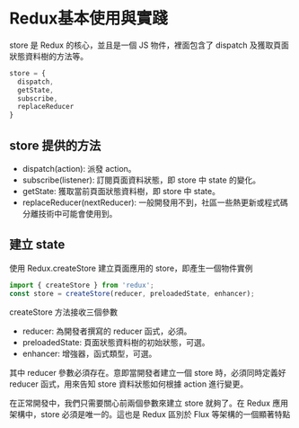 # Redux基本使用與實踐

store 是 Redux 的核心，並且是一個 JS 物件，裡面包含了 dispatch 及獲取頁面狀態資料樹的方法等。

```js
store = {
  dispatch,
  getState,
  subscribe,
  replaceReducer
}
```

## store 提供的方法

- dispatch(action): 派發 action。
- subscribe(listener): 訂閱頁面資料狀態，即 store 中 state 的變化。
- getState: 獲取當前頁面狀態資料樹，即 store 中 state。
- replaceReducer(nextReducer): 一般開發用不到，社區一些熱更新或程式碼分離技術中可能會使用到。

## 建立 state

使用 Redux.createStore 建立頁面應用的 store，即產生一個物件實例

```js
import { createStore } from 'redux';
const store = createStore(reducer, preloadedState, enhancer);
```

createStore 方法接收三個參數

- reducer: 為開發者撰寫的 reducer 函式，必須。
- preloadedState: 頁面狀態資料樹的初始狀態，可選。
- enhancer: 增強器，函式類型，可選。

其中 reducer 參數必須存在。意即當開發者建立一個 store 時，必須同時定義好 reducer 函式，用來告知 store 資料狀態如何根據 action 進行變更。

在正常開發中，我們只需要關心前兩個參數來建立 store 就夠了。在 Redux 應用架構中，store 必須是唯一的。這也是 Redux 區別於 Flux 等架構的一個顯著特點

